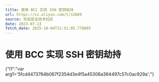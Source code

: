 ```yaml
---
title: 使用 BCC 实现 SSH 密钥劫持
url: https://xz.aliyun.com/t/12689
source: 先知安全技术社区
date: 2023-07-13
fetch_date: 2025-10-04T11:51:05.778885
---
```


# 使用 BCC 实现 SSH 密钥劫持

{"l1":"var arg1='5fcd4473764b067f2354d3e4f5a45306a364497c57c0ac929a';"}
